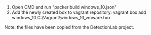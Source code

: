 1. Open CMD and run "packer build windows_10.json"
2. Add the newly created box to vagrant repository:
vagrant box add windows_10 C:\Vagrant\windows_10_vmware.box

Note: the files have been copied from the DetectionLab project.
